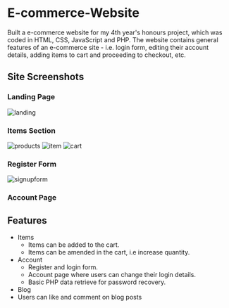 # E-commerce-Website
Built a e-commerce website for my 4th year's honours project, which was coded in HTML, CSS, JavaScript and PHP. The website contains general features of an e-commerce site - i.e. login form, editing their account details, adding items to cart and proceeding to checkout, etc.

## Site Screenshots
### Landing Page
![landing](https://user-images.githubusercontent.com/66881641/84926880-ef697a80-b0c3-11ea-89eb-4dd092a3050f.PNG)

### Items Section
![products](https://user-images.githubusercontent.com/66881641/84926875-ee384d80-b0c3-11ea-8fce-556ef794cbc1.PNG)
![item](https://user-images.githubusercontent.com/66881641/84926879-ef697a80-b0c3-11ea-8d0f-ff1057092bab.PNG)
![cart](https://user-images.githubusercontent.com/66881641/84926878-eed0e400-b0c3-11ea-994e-bb23521ff922.PNG)

### Register Form
![signupform](https://user-images.githubusercontent.com/66881641/84926877-eed0e400-b0c3-11ea-9ec8-14429ceb9946.PNG)
### Account Page

## Features
* Items
  * Items can be added to the cart.
   * Items can be amended in the cart, i.e increase quantity.
* Account
  * Register and login form.
   * Account page where users can change their login details.
   * Basic PHP data retrieve for password recovery.
* Blog
 * Users can like and comment on blog posts
 


